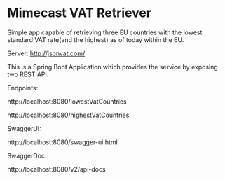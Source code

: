 # Mimecast VAT Retriever
Simple app capable of retrieving three EU countries with the lowest standard VAT rate(and the highest) as of today within the EU.

Server: http://jsonvat.com/

This is a Spring Boot Application which provides the service by exposing two REST API. 

Endpoints:

http://localhost:8080/lowestVatCountries

http://localhost:8080/highestVatCountries

SwaggerUI:

http://localhost:8080/swagger-ui.html

SwaggerDoc:

http://localhost:8080/v2/api-docs
